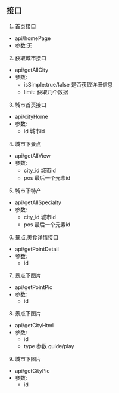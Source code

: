 ## 接口
1. 首页接口
* api/homePage
* 参数:无
2. 获取城市接口
* api/getAllCity
* 参数:
    * isSimple:true/false   是否获取详细信息
    * limit:  获取几个数据
3. 城市首页接口
* api/cityHome
* 参数:
    * id 城市id
4. 城市下景点
* api/getAllView
* 参数:
    * city_id 城市id
    * pos 最后一个元素id
5. 城市下特产
* api/getAllSpecialty
* 参数:
    * city_id 城市id
    * pos 最后一个元素id
6. 景点,美食详情接口
* api/getPointDetail
* 参数:
    * id
7. 景点下图片
* api/getPointPic
* 参数:
    * id
8. 景点下图片
* api/getCityHtml
* 参数:
    * id
    * type 参数 guide/play
9. 城市下图片
* api/getCityPic
* 参数:
    * id
